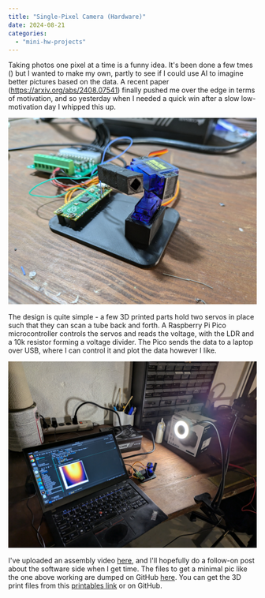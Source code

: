 ```yaml
---
title: "Single-Pixel Camera (Hardware)"
date: 2024-08-21
categories: 
  - "mini-hw-projects"
---
```


Taking photos one pixel at a time is a funny idea. It's been done a few tmes () but I wanted to make my own, partly to see if I could use AI to imagine better pictures based on the data. A recent paper (https://arxiv.org/abs/2408.07541) finally pushed me over the edge in terms of motivation, and so yesterday when I needed a quick win after a slow low-motivation day I whipped this up.

![Single Pixel Camera](images/single-pixel-camera.jpg)

The design is quite simple - a few 3D printed parts hold two servos in place such that they can scan a tube back and forth. A Raspberry Pi Pico microcontroller controls the servos and reads the voltage, with the LDR and a 10k resistor forming a voltage divider. The Pico sends the data to a laptop over USB, where I can control it and plot the data however I like. 

![First pic!](images/first_pic.jpg)

I've uploaded an assembly video [here](https://youtu.be/K5qvwNy6jYg), and I'll hopefully do a follow-on post about the software side when I get time. The files to get a minimal pic like the one above working are dumped on GitHub [here](https://github.com/johnowhitaker/single_pixel_camera). You can get the 3D print files from this [printables link](https://www.printables.com/model/981878-single-pixel-camera) or on GitHub.